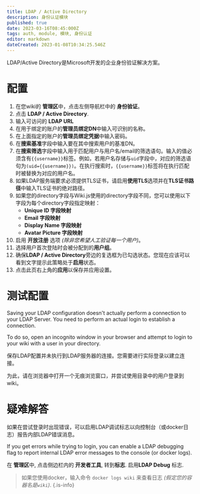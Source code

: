 ```yaml
---
title: LDAP / Active Directory
description: 身份认证模块
published: true
date: 2023-03-16T08:45:000Z
tags: auth, module, 模块, 身份认证
editor: markdown
dateCreated: 2023-01-08T10:34:25.546Z
---
```


LDAP/Active Directory是Microsoft开发的企业身份验证解决方案。

# 配置

1. 在您wiki的 **管理区**中，点击左侧导航栏中的 **身份验证**。
1. 点击 **LDAP / Active Directory**.
1. 输入可访问的 **LDAP URL**
1. 在用于绑定的账户的**管理员绑定DN**中输入可识别的名称。
1. 在上面指定的账户的**管理员绑定凭据**中输入密码。
1. 在**搜索基准**字段中输入要在其中搜索用户的基准DN。
1. 在**搜索筛选**字段中输入用于匹配用户与用户名/email的筛选语句。输入的值必须含有`{{username}}`标签。例如，若用户名存储与`uid`字段中，对应的筛选语句为`(uid={{username}})`。在执行搜索时，`{{username}}`标签将在执行匹配时被替换为对应的用户名。
1. 如果LDAP服务端要求必须提供TLS证书，请启用**使用TLS**选项并在**TLS证书路径**中输入TLS证书的绝对路径。
1. 如果您的directory字段与Wiki.js使用的directory字段不同，您可以使用以下字段为每个directory字段指定映射：
	- **Unique ID 字段映射**
  	- **Email 字段映射**
  	- **Display Name 字段映射**
  	- **Avatar Picture 字段映射**
1. 启用 **开放注册** 选项 *(除非您希望人工验证每一个用户)*。
1. 选择用户首次登陆时会被分配到的**用户组**。
1. 确保**LDAP / Active Directory**旁边的复选框为已勾选状态。您现在应该可以看到文字提示此策略处于**启用**状态。
1. 点击此页右上角的**应用**以保存并应用设置。

# 测试配置

Saving your LDAP configuration doesn't actually perform a connection to your LDAP Server. You need to perform an actual login to establish a connection.

To do so, open an incognito window in your browser and attempt to login to your wiki with a user in your directory.

保存LDAP配置并未执行到LDAP服务器的连接。您需要进行实际登录以建立连接。

为此，请在浏览器中打开一个无痕浏览窗口，并尝试使用目录中的用户登录到wiki。

# 疑难解答
如果在尝试登录时出现错误，可以启用LDAP调试标志以向控制台（或docker日志）报告内部LDAP错误消息。

If you get errors while trying to login, you can enable a LDAP debugging flag to report internal LDAP error messages to the console (or docker logs).

在 **管理区**中, 点击侧边栏内的 **开发者工具**, 转到**标志**. 启用**LDAP Debug** 标志.

> 如果您使用docker，输入命令 `docker logs wiki` 来查看日志 *(假定您的容器名是`wiki`)*. 
{.is-info}

